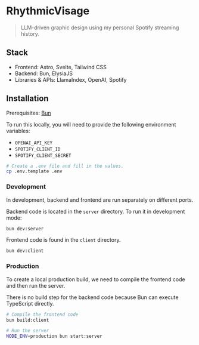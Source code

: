 # RhythmicVisage

> LLM-driven graphic design using my personal Spotify streaming history.

## Stack

- Frontend: Astro, Svelte, Tailwind CSS
- Backend: Bun, ElysiaJS
- Libraries & APIs: LlamaIndex, OpenAI, Spotify

## Installation

Prerequisites: [Bun](https://bun.sh/docs/installation)

To run this locally, you will need to provide the following environment variables:

- `OPENAI_API_KEY`
- `SPOTIFY_CLIENT_ID`
- `SPOTIFY_CLIENT_SECRET`

```sh
# Create a .env file and fill in the values.
cp .env.template .env
```

### Development

In development, backend and frontend are run separately on different ports.

Backend code is located in the `server` directory. To run it in development mode:

```sh
bun dev:server
```

Frontend code is found in the `client` directory.

```sh
bun dev:client
```

### Production

To create a local production build, we need to compile the frontend code and then run the server.

There is no build step for the backend code because Bun can execute TypeScript directly.

```sh
# Compile the frontend code
bun build:client

# Run the server
NODE_ENV=production bun start:server
```
